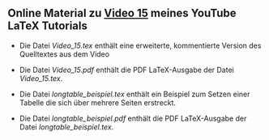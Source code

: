 ## Online Material zu [Video 15](https://youtu.be/5jMnMsNCWLc) meines YouTube LaTeX Tutorials

- Die Datei *Video_15.tex* enthält eine erweiterte, kommentierte Version des Quelltextes aus dem Video

- Die Datei *Video_15.pdf* enthält die PDF LaTeX-Ausgabe der Datei *Video_15.tex*. 

- Die Datei *longtable_beispiel.tex* enthält ein Beispiel zum Setzen einer Tabelle die sich über mehrere Seiten erstreckt.

- Die Datei *longtable_beispiel.pdf* enthält die PDF LaTeX-Ausgabe der Datei *longtable_beispiel.tex*.

